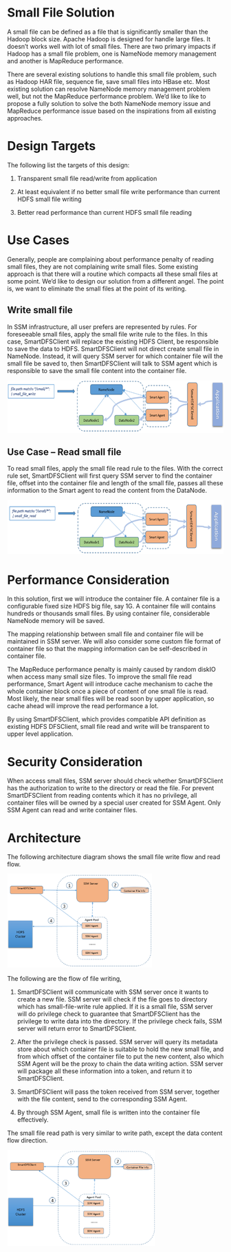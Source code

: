 Small File Solution 
====================

A small file can be defined as a file that is significantly smaller than
the Hadoop block size. Apache Hadoop is designed for handle large files.
It doesn’t works well with lot of small files. There are two primary
impacts if Hadoop has a small file problem, one is NameNode memory
management and another is MapReduce performance.

There are several existing solutions to handle this small file problem,
such as Hadoop HAR file, sequence fie, save small files into HBase etc.
Most existing solution can resolve NameNode memory management problem
well, but not the MapReduce performance problem. We’d like to like to
propose a fully solution to solve the both NameNode memory issue and
MapReduce performance issue based on the inspirations from all existing
approaches.

Design Targets 
===============

The following list the targets of this design:

1. Transparent small file read/write from application

2. At least equivalent if no better small file write performance than
current HDFS small file writing

3. Better read performance than current HDFS small file reading

Use Cases
=========

Generally, people are complaining about performance penalty of reading
small files, they are not complaining write small files. Some existing
approach is that there will a routine which compacts all these small
files at some point. We’d like to design our solution from a different
angel. The point is, we want to eliminate the small files at the point
of its writing.

Write small file
----------------

In SSM infrastructure, all user prefers are represented by rules. For
foreseeable small files, apply the small file write rule to the files.
In this case, SmartDFSClient will replace the existing HDFS Client, be
responsible to save the data to HDFS. SmartDFSClient will not direct
create small file in NameNode. Instead, it will query SSM server for
which container file will the small file be saved to, then
SmartDFSClient will talk to SSM agent which is responsible to save the
small file content into the container file.

<img src="./small-file-write.png" width="624" height="122" />

Use Case – Read small file
--------------------------

To read small files, apply the small file read rule to the files. With
the correct rule set, SmartDFSClient will first query SSM server to find
the container file, offset into the container file and length of the
small file, passes all these information to the Smart agent to read the
content from the DataNode.

<img src="./small-file-read.png" width="624" height="126" />

Performance Consideration
=========================

In this solution, first we will introduce the container file. A
container file is a configurable fixed size HDFS big file, say 1G. A
container file will contains hundreds or thousands small files. By using
container file, considerable NameNode memory will be saved.

The mapping relationship between small file and container file will be
maintained in SSM server. We will also consider some custom file format
of container file so that the mapping information can be self-described
in container file.

The MapReduce performance penalty is mainly caused by random diskIO when
access many small size files. To improve the small file read
performance, Smart Agent will introduce cache mechanism to cache the
whole container block once a piece of content of one small file is read.
Most likely, the near small files will be read soon by upper
application, so cache ahead will improve the read performance a lot.

By using SmartDFSClient, which provides compatible API definition as
existing HDFS DFSClient, small file read and write will be transparent
to upper level application.

Security Consideration 
=======================

When access small files, SSM server should check whether SmartDFSClient
has the authorization to write to the directory or read the file. For
prevent SmartDFSClient from reading contents which it has no privilege,
all container files will be owned by a special user created for SSM
Agent. Only SSM Agent can read and write container files.

Architecture
============

The following architecture diagram shows the small file write flow and
read flow.

<img src="./small-file-write-arch.png" width="337" height="218" />

The following are the flow of file writing,

1.  SmartDFSClient will communicate with SSM server once it wants to
    create a new file. SSM server will check if the file goes to
    directory which has small-file-write rule applied. If it is a small
    file, SSM server will do privilege check to guarantee that
    SmartDFSClient has the privilege to write data into the directory.
    If the privilege check fails, SSM server will return error
    to SmartDFSClient.

2.  After the privilege check is passed. SSM server will query its
    metadata store about which container file is suitable to hold the
    new small file, and from which offset of the container file to put
    the new content, also which SSM Agent will be the proxy to chain the
    data writing action. SSM server will package all these information
    into a token, and return it to SmartDFSClient.

3.  SmartDFSClient will pass the token received from SSM server,
    together with the file content, send to the corresponding SSM Agent.

4.  By through SSM Agent, small file is written into the container
    file effectively.

The small file read path is very similar to write path, except the data
content flow direction.

<img src="./small-file-read-arch.png" width="344" height="223" />

